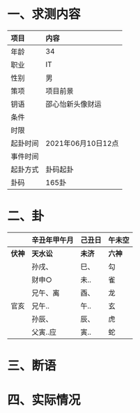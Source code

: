 # 一、求测内容
|项目|内容|
|:-|:-|
|年龄|34|
|职业|IT|
|性别|男|
|策项|项目前景|
|钥语|邵心怡新头像财运|
|条件||
|时限||
|起卦时间|2021年06月10日12点|
|事件时间||
|起卦方式|卦码起卦|
|卦码|165卦|

# 二、卦
||辛丑年甲午月|己丑日|午未空|
|:-|:-|:-|:-|
|**伏神**|**天水讼**|**未济**|**六神**|
||孙戌、|巳、|勾|
||财申○|未..|雀|
||兄午、离|酉、|龙|
|官亥|兄午..|午..|玄|
||孙辰、|辰、|虎|
||父寅..应|寅..|蛇|


# 三、断语

# 四、实际情况